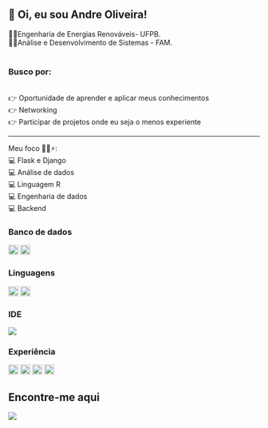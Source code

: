 <h2> 👋 Oi, eu sou Andre Oliveira!</h2>
👨‍🎓Engenharia de Energias Renováveis- UFPB.<br>
👨‍🎓Análise e Desenvolvimento de Sistemas - FAM. <br>
<br>
<h3>Busco por:</h3><br>
👉 Oportunidade de aprender e aplicar meus conhecimentos<br>
👉 Networking<br>
👉 Participar de projetos onde eu seja o menos experiente <br>

----------------------------------------------------------------------------------------------------------------------------------------------------------------------------------

Meu foco 🧑‍💻⚡️:<br>
💻 Flask e Django <br>
💻 Análise de dados<br>
💻 Linguagem R<br>
💻 Engenharia de dados<br>
💻 Backend<br>

<h3> Banco de dados </h3>
<code><img height= "20"src= "https://img.shields.io/badge/MySQL-00000F?style=for-the-badge&logo=mysql&logoColor=white"></code>
<code><img height= "20"src= "https://img.shields.io/badge/SQLite-07405E?style=for-the-badge&logo=sqlite&logoColor=white"></code>

<p><h3> Linguagens </h3></p>
<code><img height= "20"src= "https://img.shields.io/badge/C-00599C?style=for-the-badge&logo=c&logoColor=white"></code>
<code><img height= "20"src= "https://img.shields.io/badge/Python-FFD43B?style=for-the-badge&logo=python&logoColor=darkgreen"></code>
<p><h3>IDE</h3></p>
<a href="https://code.visualstudio.com/" title="Visual Studio Code" rel="nofollow"><img src="https://github.com/hussainweb/hussainweb/raw/main/icons/vscode.png" style="max-width: 100%;"></a>
<p><h3>Experiência</h3>
<code><img height= "20"src= "https://img.shields.io/badge/Pandas-2C2D72?style=for-the-badge&logo=pandas&logoColor=white"></code>
<code><img height= "20"src= "https://img.shields.io/badge/Plotly-239120?style=for-the-badge&logo=plotly&logoColor=white"></code>
<code><img height= "20"src= "https://img.shields.io/badge/R-276DC3?style=for-the-badge&logo=r&logoColor=white"></code>
<code><img height= "20"src= "https://img.shields.io/badge/Flask-000000?style=for-the-badge&logo=flask&logoColor=white"></code>



<p><h2>Encontre-me aqui</h2></p>
<a href="https://www.linkedin.com/in/andr%C3%A9-oliveira-147303200/" rel="nofollow"><img src="https://img.shields.io/badge/LinkedIn-0077B5?style=for-the-badge&logo=linkedin&logoColor=white"  style="max-width: 100%;"></a>



